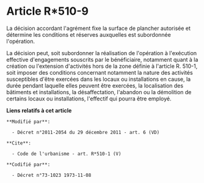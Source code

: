 # Article R*510-9

La décision accordant l'agrément fixe la surface de plancher autorisée et détermine les conditions et réserves auxquelles est
subordonnée l'opération. 

La décision peut, soit subordonner la réalisation de l'opération à l'exécution effective d'engagements souscrits par le
bénéficiaire, notamment quant à la création ou l'extension d'activités hors de la zone définie à l'article R. 510-1, soit
imposer des conditions concernant notamment la nature des activités susceptibles d'être exercées dans les locaux ou
installations en cause, la durée pendant laquelle elles peuvent être exercées, la localisation des bâtiments et
installations, la désaffectation, l'abandon ou la démolition de certains locaux ou installations, l'effectif qui pourra être
employé.

**Liens relatifs à cet article**

	**Modifié par**:

	  - Décret n°2011-2054 du 29 décembre 2011 - art. 6 (VD)

	**Cite**:

	  - Code de l'urbanisme - art. R*510-1 (V)

	**Codifié par**:

	  - Décret n°73-1023 1973-11-08
